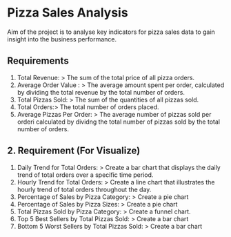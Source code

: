 # Pizza Sales Analysis

Aim of the project is to analyse key indicators for pizza sales data to gain insight into the business performance.


## Requirements 

1. Total Revenue: > The sum of the total price of all pizza orders.
2. Average Order Value : > The average amount spent per order, calculated by dividing the total revenue by the total number of orders.
3. Total Pizzas Sold: > The sum of the quantities of all pizzas sold.
4. Total Orders:>  The total number of orders placed.
5. Average Pizzas Per Order: >  The average number of pizzas sold per orderi calculated by dividng the total number of pizzas sold by the total number of orders.


## 2. Requirement (For Visualize)

1. Daily Trend for Total Orders: > Create a bar chart that displays the daily trend of total orders over a specific time period. 
2. Hourly Trend for Total Orders: > Create a line chart that illustrates the hourly trend of total orders throughout the day.
3. Percentage of Sales by Pizza Category: > Create a pie chart
4. Percentage of Sales by Pizza Sizes: > Create a pie chart
5. Total Pizzas Sold by Pizza Category: > Create a funnel chart.
6. Top 5 Best Sellers by Total Pizzas Sold: > Create a bar chart
7. Bottom 5 Worst Sellers by Total Pizzas Sold: > Create a bar chart


